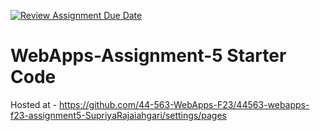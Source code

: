 [![Review Assignment Due Date](https://classroom.github.com/assets/deadline-readme-button-24ddc0f5d75046c5622901739e7c5dd533143b0c8e959d652212380cedb1ea36.svg)](https://classroom.github.com/a/7kKA03Up)
# WebApps-Assignment-5 Starter Code
Hosted at - https://github.com/44-563-WebApps-F23/44563-webapps-f23-assignment5-SupriyaRajaiahgari/settings/pages


